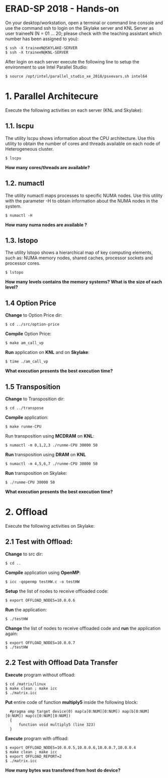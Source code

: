 # ERAD-SP 2018 - Hands-on

On your desktop/workstation, open a terminal or command line console and use the command ssh to login on the Skylake server and KNL Server as user traineeN (N = 01 … 20; please check with the teaching assistant which number has been assigned to you): 
 
```
$ ssh -X traineeN@SKYLAKE-SERVER 
$ ssh -X traineeN@KNL-SERVER 
```

After login on each server execute the following line to setup the environment to use Intel Parallel Studio:
```
$ source /opt/intel/parallel_studio_xe_2018/psxevars.sh intel64
```

# 1. Parallel Architecure 

Execute the following activities on each server (KNL and Skylake):

## 1.1. lscpu

The utility lscpu shows information about the CPU architecture. Use this utility to obtain the number of cores and threads available on each node of Heterogeneous cluster. 
 
```
$ lscpu 
```

**How many cores/threads are available?**

## 1.2. numactl 

The utility numactl maps processes to specific NUMA nodes. Use this utility with the parameter -H to obtain information about the NUMA nodes in the system. 
 
```
$ numactl -H 
```
**How many numa nodes are available ?**
 
## 1.3. lstopo 

The utility lstopo shows a hierarchical map of key computing elements, such as: NUMA memory nodes, shared caches, processor sockets and processor cores.

```
$ lstopo
```

**How many levels contains the memory systems? What is the size of each level?**

## 1.4 Option Price

**Change** to Option Price dir:
```
$ cd ../src/option-price
```

**Compile** Option Price:
```
$ make am_call_vp
```

**Run** application on **KNL** and on **Skylake**:
```
$ time ./am_call_vp 
```

**What execution presents the best execution time?**


## 1.5 Transposition

**Change** to Transposition dir:
```
$ cd ../transpose
```

**Compile** application:
```
$ make runme-CPU
```

Run transposition using **MCDRAM** on **KNL**:

```
$ numactl -m 0,1,2,3 ./runme-CPU 30000 50
```

**Run** transposition using **DRAM** on **KNL**
```
$ numactl -m 4,5,6,7 ./runme-CPU 30000 50
```

**Run** transposition on Skylake:
```
$ ./runme-CPU 30000 50
```

**What execution presents the best execution time?**

# 2. Offload

Execute the following activities on Skylake:

## 2.1 Test with Offload:

**Change** to src dir:
```
$ cd ..
```

**Compile** application using **OpenMP**:

```
$ icc -qopenmp testHW.c -o testHW
```

**Setup** the list of nodes to receive offloaded code:

```
$ export OFFLOAD_NODES=10.0.0.6
```

**Run** the application:

```
$ ./testHW 
```

**Change** the list of nodes to receive offloaded code and **run** the application again:

```
$ export OFFLOAD_NODES=10.0.0.7
$ ./testHW 
```

## 2.2 Test with Offload Data Transfer

**Execute** program without offload:

```
$ cd /matrix/linux
$ make clean ; make icc
$ ./matrix.icc 
```

**Put** entire code of function **multiply5** inside the following block:
```
  #pragma omp target device(0) map(a[0:NUM][0:NUM]) map(b[0:NUM][0:NUM]) map(c[0:NUM][0:NUM])
  {
      function void multiply5 (line 323)
  } 
```

**Execute** program with offload:

```
$ export OFFLOAD_NODES=10.0.0.5,10.0.0.6,10.0.0.7,10.0.0.4
$ make clean ; make icc
$ export OFFLOAD_REPORT=2
$ ./matrix.icc 
```

**How many bytes was transfered from host do device?**
